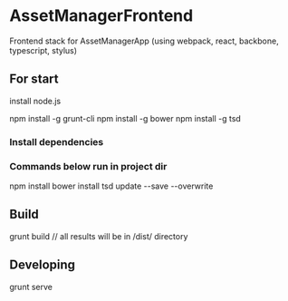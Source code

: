 # AssetManagerFrontend

Frontend stack for AssetManagerApp (using webpack, react, backbone, typescript, stylus)

## For start
install node.js

npm install -g grunt-cli
npm install -g bower
npm install -g tsd

### Install dependencies
### Commands below run in project dir

npm install
bower install
tsd update --save --overwrite

## Build
grunt build // all results will be in /dist/ directory

## Developing
grunt serve